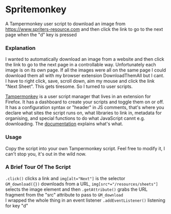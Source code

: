 # Spritemonkey

A Tampermonkey user script to download an image from https://www.spriters-resource.com and then click the link to go to the next page when the "d" key is pressed

### Explanation

I wanted to automatically download an image from a website and then click the link to go to the next page in a controllable way. Unfortunately each image is on its own page. If all the images were all on the same page I could download them all with my browser extension DownloadThemAll but I cant. I have to right click, save, scroll down, aim my mouse and click the link "Next Sheet". This gets tiresome. So I turned to user scripts.

[Tampermonkey](https://www.tampermonkey.net) is a user script manager that lives in an extension for Firefox. It has a dashboard to create your scripts and toggle them on or off. It has a configuration syntax or "header" in JS comments, that's where you declare what sites the script runs on, what libraries to link in, metadata for organising, and special functions to do what JavaScript cannt e.g. downloading. The [documentation](https://www.tampermonkey.net/documentation.php) explains what's what.

### Usage

Copy the script into your own Tampermonkey script. Feel free to modify it, I can't stop you, it's out in the wild now.

### A Brief Tour Of The Script

`.click()` clicks a link and `img[alt="Next"]` is the selector \
`GM_download({})` downloads from a URL, `img[src*="/resources/sheets"]` selects the image element and then `.getAttribute()` grabs the URL fragment from the "src" attribute to pass to `GM_download` \
I wrapped the whole thing in an event listener `.addEventListener()` listening for key "d"
